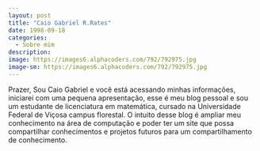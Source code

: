```yaml
---
layout: post
title: "Caio Gabriel R.Rates"
date: 1998-09-18
categories:
  - Sobre mim
description:
image: https://images6.alphacoders.com/792/792975.jpg
image-sm: https://images6.alphacoders.com/792/792975.jpg
---
```

Prazer, Sou Caio Gabriel e você está acessando minhas informações, iniciarei com uma pequena apresentação, esse é meu blog pessoal e sou um estudante de licenciatura em matemática, cursado na Universidade Federal de Viçosa campus florestal. O intuito desse blog é ampliar meu conhecimento na área de computação e poder ter um site que possa compartilhar conhecimentos e projetos futuros para um compartilhamento de conhecimento.
